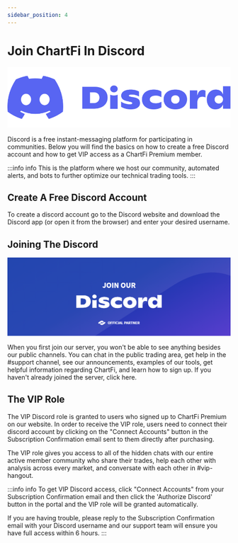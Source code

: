 ```yaml
---
sidebar_position: 4
---
```


# Join ChartFi In Discord

![TradingView](../static/img/discord/img1.png)


Discord is a free instant-messaging platform for participating in communities. Below you will find the basics on how to create a free Discord account and how to get VIP access as a ChartFi Premium member.

:::info info
This is the platform where we host our community, automated alerts, and bots to further optimize our technical trading tools.
:::

## Create A Free Discord Account

To create a discord account go to the Discord website and download the Discord app (or open it from the browser) and enter your desired username.

## Joining The Discord

![TradingView](../static/img/discord/img2.png)

When you first join our server, you won't be able to see anything besides our public channels. You can chat in the public trading area, get help in the #support channel, see our announcements, examples of our tools, get helpful information regarding ChartFi, and learn how to sign up. If you haven't already joined the server, click here.

## The VIP Role
The VIP Discord role is granted to users who signed up to ChartFi Premium on our website. In order to receive the VIP role, users need to connect their discord account by clicking on the "Connect Accounts" button in the Subscription Confirmation email sent to them directly after purchasing.

The VIP role gives you access to all of the hidden chats with our entire active member community who share their trades, help each other with analysis across every market, and conversate with each other in #vip-hangout.

:::info info
To get VIP Discord access, click "Connect Accounts" from your Subscription Confirmation email and then click the 'Authorize Discord' button in the portal and the VIP role will be granted automatically.

If you are having trouble, please reply to the Subscription Confirmation email with your Discord username and our support team will ensure you have full access within 6 hours.
:::